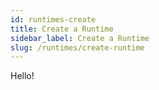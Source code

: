 ```yaml
---
id: runtimes-create
title: Create a Runtime
sidebar_label: Create a Runtime
slug: /runtimes/create-runtime
---
```


Hello!